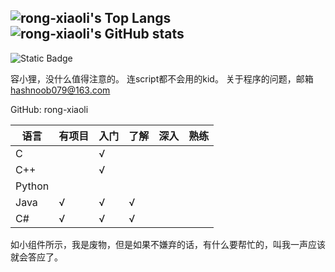 ![rong-xiaoli's Top Langs](https://github-readme-stats.vercel.app/api/top-langs/?username=rong-xiaoli)
![rong-xiaoli's GitHub stats](https://github-readme-stats.vercel.app/api?username=rong-xiaoli)
---
![Static Badge](https://img.shields.io/badge/code_quality-sucks-red)

容小狸，没什么值得注意的。
连script都不会用的kid。
关于程序的问题，邮箱[hashnoob079@163.com](hashnoob079@163.com)

GitHub: rong-xiaoli

| 语言 |有项目 | 入门 | 了解 | 深入|熟练 |
| ---- | ---- | --- | ---- | ----|----|
|C     |      |  √  |      |     |    |
|C++   |      |  √  |      |     |    |
|Python|      |     |      |     |    |
|Java  |   √  |  √  |   √  |     |    |
|C#    |   √  |  √  |   √  |     |    |

如小组件所示，我是废物，但是如果不嫌弃的话，有什么要帮忙的，叫我一声应该就会答应了。
